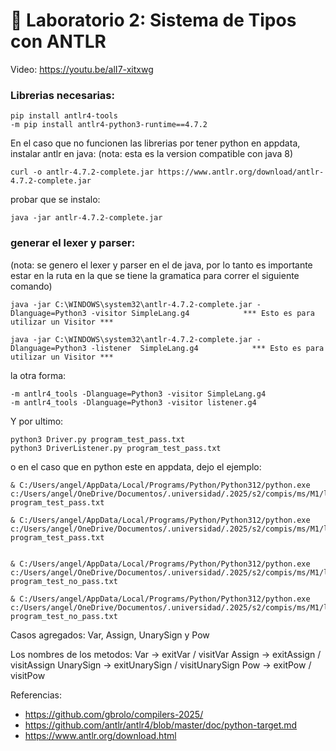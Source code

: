# 🧪 Laboratorio 2: Sistema de Tipos con ANTLR


Video: https://youtu.be/alI7-xitxwg 

### Librerias necesarias:

```
pip install antlr4-tools
-m pip install antlr4-python3-runtime==4.7.2
```

En el caso que no funcionen las librerias por tener python en appdata, instalar antlr en java: 
(nota: esta es la version compatible con java 8)
```
curl -o antlr-4.7.2-complete.jar https://www.antlr.org/download/antlr-4.7.2-complete.jar
```
probar que se instalo:
```
java -jar antlr-4.7.2-complete.jar
```



### generar el lexer y parser:

(nota: se genero el lexer y parser en el de java, por lo tanto es importante estar en la ruta en la que se tiene la gramatica para correr el siguiente comando)
```
java -jar C:\WINDOWS\system32\antlr-4.7.2-complete.jar -Dlanguage=Python3 -visitor SimpleLang.g4            *** Esto es para utilizar un Visitor ***

java -jar C:\WINDOWS\system32\antlr-4.7.2-complete.jar -Dlanguage=Python3 -listener  SimpleLang.g4            *** Esto es para utilizar un Visitor ***

```

la otra forma: 
```
-m antlr4_tools -Dlanguage=Python3 -visitor SimpleLang.g4
-m antlr4_tools -Dlanguage=Python3 -visitor listener.g4
```

Y por ultimo:
```
python3 Driver.py program_test_pass.txt
python3 DriverListener.py program_test_pass.txt
```

o en el caso que en python este en appdata, dejo el ejemplo:
```
& C:/Users/angel/AppData/Local/Programs/Python/Python312/python.exe c:/Users/angel/OneDrive/Documentos/.universidad/.2025/s2/compis/ms/M1/lab2/program/Driver.py program_test_pass.txt

& C:/Users/angel/AppData/Local/Programs/Python/Python312/python.exe c:/Users/angel/OneDrive/Documentos/.universidad/.2025/s2/compis/ms/M1/lab2/program/DriverListener.py program_test_pass.txt


& C:/Users/angel/AppData/Local/Programs/Python/Python312/python.exe c:/Users/angel/OneDrive/Documentos/.universidad/.2025/s2/compis/ms/M1/lab2/program/Driver.py program_test_no_pass.txt

& C:/Users/angel/AppData/Local/Programs/Python/Python312/python.exe c:/Users/angel/OneDrive/Documentos/.universidad/.2025/s2/compis/ms/M1/lab2/program/DriverListener.py program_test_no_pass.txt

```

Casos agregados:
Var, Assign, UnarySign y Pow

Los nombres de los metodos:
Var -> exitVar / visitVar
Assign -> exitAssign / visitAssign
UnarySign -> exitUnarySign / visitUnarySign
Pow -> exitPow / visitPow


Referencias: 
- https://github.com/gbrolo/compilers-2025/
- https://github.com/antlr/antlr4/blob/master/doc/python-target.md
- https://www.antlr.org/download.html
